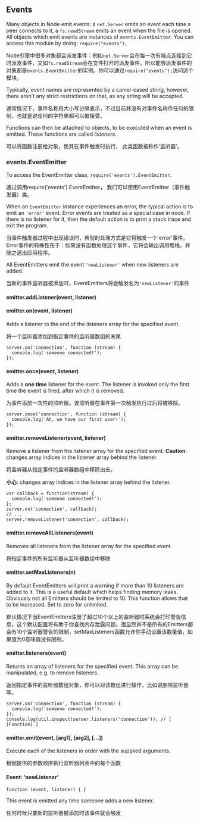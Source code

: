 ## Events

Many objects in Node emit events: a `net.Server` emits an event each time
a peer connects to it, a `fs.readStream` emits an event when the file is
opened. All objects which emit events are instances of `events.EventEmitter`.
You can access this module by doing: `require("events");`

Node引擎中很多对象都会派发事件：例如`net.Server`会在每一次有端点连接到它时派发事件，又如`fs.readStream`会在文件打开时派发事件。所以能够派发事件的对象都是`events.EventEmitter`的实例。你可以通过`require("events");`访问这个模块。

Typically, event names are represented by a camel-cased string, however,
there aren't any strict restrictions on that, as any string will be accepted.

通常情况下，事件名称用大小写分隔表示，不过目前并没有对事件名称作任何的限制，也就是说任何的字符串都可以被接受。

Functions can then be attached to objects, to be executed when an event
is emitted. These functions are called _listeners_.

可以将函数注册给对象，使其在事件触发时执行， 此类函数被称作‘监听器‘。 

### events.EventEmitter

To access the EventEmitter class, `require('events').EventEmitter`.

通过调用require('events').EventEmitter， 我们可以使用EventEmitter（事件触发器）类。 

When an `EventEmitter` instance experiences an error, the typical action is
to emit an `'error'` event.  Error events are treated as a special case in node.
If there is no listener for it, then the default action is to print a stack
trace and exit the program.

当事件触发器过程中出现错误时，典型的处理方式是它将触发一个'error'事件。 Error事件的特殊性在于：如果没有函数处理这个事件，它将会输出调用堆栈，并随之退出应用程序。

All EventEmitters emit the event `'newListener'` when new listeners are
added.

当新的事件监听器被添加时，EventEmitters将会触发名为`'newListener'`的事件

#### emitter.addListener(event, listener)
#### emitter.on(event, listener)

Adds a listener to the end of the listeners array for the specified event.

将一个监听器添加到指定事件的监听器数组的末尾

    server.on('connection', function (stream) {
      console.log('someone connected!');
    });

#### emitter.once(event, listener)

Adds a **one time** listener for the event. The listener is
invoked only the first time the event is fired, after which
it is removed.

为事件添加一次性的监听器。该监听器在事件第一次触发执行过后将被移除。

    server.once('connection', function (stream) {
      console.log('Ah, we have our first user!');
    });

#### emitter.removeListener(event, listener)

Remove a listener from the listener array for the specified event.
**Caution**: changes array indices in the listener array behind the listener.

将监听器从指定事件的监听器数组中移除出去。

**小心**: changes array indices in the listener array behind the listener.

    var callback = function(stream) {
      console.log('someone connected!');
    };
    server.on('connection', callback);
    // ...
    server.removeListener('connection', callback);


#### emitter.removeAllListeners(event)

Removes all listeners from the listener array for the specified event.

将指定事件的所有监听器从监听器数组中移除

#### emitter.setMaxListeners(n)

By default EventEmitters will print a warning if more than 10 listeners are
added to it. This is a useful default which helps finding memory leaks.
Obviously not all Emitters should be limited to 10. This function allows
that to be increased. Set to zero for unlimited.

默认情况下当EventEmitters注册了超过10个以上的监听器时系统会打印警告信息，这个默认配置将有助于你查找内存泄露问题。很显然并不是所有的Emitters都会有10个监听器警告的限制，setMaxListeners函数允许你手动设置该数量值，如果值为0意味值没有限制。

#### emitter.listeners(event)

Returns an array of listeners for the specified event. This array can be
manipulated, e.g. to remove listeners.

返回指定事件的监听器数组对象，你可以对该数组进行操作，比如说删除监听器等。

    server.on('connection', function (stream) {
      console.log('someone connected!');
    });
    console.log(util.inspect(server.listeners('connection')); // [ [Function] ]

#### emitter.emit(event, [arg1], [arg2], [...])

Execute each of the listeners in order with the supplied arguments.

根据提供的参数顺序执行监听器列表中的每个函数

#### Event: 'newListener'

`function (event, listener) { }`

This event is emitted any time someone adds a new listener.

任何时候只要新的监听器被添加时该事件就会触发

